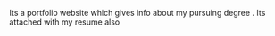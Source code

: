 Its a portfolio website which gives info about my pursuing degree .
Its attached with my resume also
